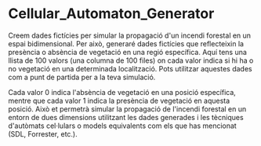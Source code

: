 # Cellular_Automaton_Generator

Creem dades fictícies per simular la propagació d'un incendi forestal en un espai bidimensional. Per això, generaré dades fictícies que reflecteixin la presència o absència de vegetació en una regió específica. Aquí tens una llista de 100 valors (una columna de 100 files) on cada valor indica si hi ha o no vegetació en una determinada localització. Pots utilitzar aquestes dades com a punt de partida per a la teva simulació.

Cada valor 0 indica l'absència de vegetació en una posició específica, mentre que cada valor 1 indica la presència de vegetació en aquesta posició. Això et permetrà simular la propagació de l'incendi forestal en un entorn de dues dimensions utilitzant les dades generades i les tècniques d'autòmats cel·lulars o models equivalents com els que has mencionat (SDL, Forrester, etc.).
